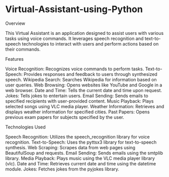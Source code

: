 # Virtual-Assistant-using-Python

Overview

This Virtual Assistant is an application designed to assist users with various tasks using voice commands. It leverages speech recognition and text-to-speech technologies to interact with users and perform actions based on their commands.

Features

Voice Recognition: Recognizes voice commands to perform tasks.
Text-to-Speech: Provides responses and feedback to users through synthesized speech.
Wikipedia Search: Searches Wikipedia for information based on user queries.
Web Browsing: Opens websites like YouTube and Google in a web browser.
Date and Time: Tells the current date and time upon request.
Jokes: Tells jokes to entertain users.
Email Sending: Sends emails to specified recipients with user-provided content.
Music Playback: Plays selected songs using VLC media player.
Weather Information: Retrieves and displays weather information for specified cities.
Past Papers: Opens previous exam papers for subjects specified by the user.

Technologies Used

Speech Recognition: Utilizes the speech_recognition library for voice recognition.
Text-to-Speech: Uses the pyttsx3 library for text-to-speech synthesis.
Web Scraping: Scrapes data from web pages using BeautifulSoup and requests.
Email Sending: Sends emails using the smtplib library.
Media Playback: Plays music using the VLC media player library (vlc).
Date and Time: Retrieves current date and time using the datetime module.
Jokes: Fetches jokes from the pyjokes library.
